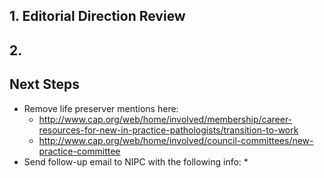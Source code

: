 ## 1. Editorial Direction Review
## 2.

## Next Steps

* Remove life preserver mentions here:
    * http://www.cap.org/web/home/involved/membership/career-resources-for-new-in-practice-pathologists/transition-to-work
    * http://www.cap.org/web/home/involved/council-committees/new-practice-committee
* Send follow-up email to NIPC with the following info:
    *